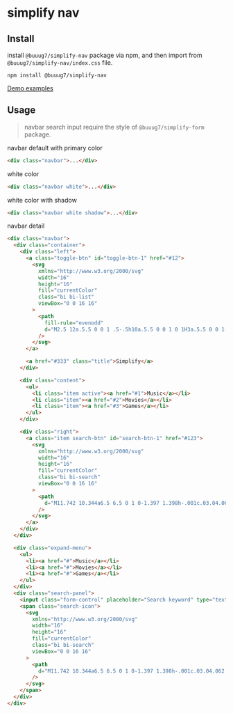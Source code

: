 # simplify nav

## Install

install `@buuug7/simplify-nav` package via npm, and then import from `@buuug7/simplify-nav/index.css` file.

```
npm install @buuug7/simplify-nav
```

[Demo examples](https://buuug7.github.io/simplify/nav/index.html)

## Usage

> navbar search input require the style of `@buuug7/simplify-form` package.

navbar default with primary color

```html
<div class="navbar">...</div>
```

white color

```html
<div class="navbar white">...</div>
```

white color with shadow

```html
<div class="navbar white shadow">...</div>
```

navbar detail

```html
<div class="navbar">
  <div class="container">
    <div class="left">
      <a class="toggle-btn" id="toggle-btn-1" href="#12">
        <svg
          xmlns="http://www.w3.org/2000/svg"
          width="16"
          height="16"
          fill="currentColor"
          class="bi bi-list"
          viewBox="0 0 16 16"
        >
          <path
            fill-rule="evenodd"
            d="M2.5 12a.5.5 0 0 1 .5-.5h10a.5.5 0 0 1 0 1H3a.5.5 0 0 1-.5-.5zm0-4a.5.5 0 0 1 .5-.5h10a.5.5 0 0 1 0 1H3a.5.5 0 0 1-.5-.5zm0-4a.5.5 0 0 1 .5-.5h10a.5.5 0 0 1 0 1H3a.5.5 0 0 1-.5-.5z"
          />
        </svg>
      </a>

      <a href="#333" class="title">Simplify</a>
    </div>

    <div class="content">
      <ul>
        <li class="item active"><a href="#1">Music</a></li>
        <li class="item"><a href="#2">Movies</a></li>
        <li class="item"><a href="#3">Games</a></li>
      </ul>
    </div>

    <div class="right">
      <a class="item search-btn" id="search-btn-1" href="#123">
        <svg
          xmlns="http://www.w3.org/2000/svg"
          width="16"
          height="16"
          fill="currentColor"
          class="bi bi-search"
          viewBox="0 0 16 16"
        >
          <path
            d="M11.742 10.344a6.5 6.5 0 1 0-1.397 1.398h-.001c.03.04.062.078.098.115l3.85 3.85a1 1 0 0 0 1.415-1.414l-3.85-3.85a1.007 1.007 0 0 0-.115-.1zM12 6.5a5.5 5.5 0 1 1-11 0 5.5 5.5 0 0 1 11 0z"
          />
        </svg>
      </a>
    </div>
  </div>

  <div class="expand-menu">
    <ul>
      <li><a href="#">Music</a></li>
      <li><a href="#">Movies</a></li>
      <li><a href="#">Games</a></li>
    </ul>
  </div>
  <div class="search-panel">
    <input class="form-control" placeholder="Search keyword" type="text" />
    <span class="search-icon">
      <svg
        xmlns="http://www.w3.org/2000/svg"
        width="16"
        height="16"
        fill="currentColor"
        class="bi bi-search"
        viewBox="0 0 16 16"
      >
        <path
          d="M11.742 10.344a6.5 6.5 0 1 0-1.397 1.398h-.001c.03.04.062.078.098.115l3.85 3.85a1 1 0 0 0 1.415-1.414l-3.85-3.85a1.007 1.007 0 0 0-.115-.1zM12 6.5a5.5 5.5 0 1 1-11 0 5.5 5.5 0 0 1 11 0z"
        />
      </svg>
    </span>
  </div>
</div>
```
